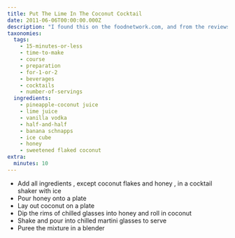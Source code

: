 ```yaml
---
title: Put The Lime In The Coconut Cocktail
date: 2011-06-06T00:00:00.000Z
description: "I found this on the foodnetwork.com, and from the reviews there, people either loved it or hated it. you decide!  recipe courtesy sandra lee, \r\nshow: semi-homemade cooking episode: tropical tastes. note: recipe includes alcoholic and non-alcoholic versions. serving size based on your measures."
taxonomies:
  tags:
    - 15-minutes-or-less
    - time-to-make
    - course
    - preparation
    - for-1-or-2
    - beverages
    - cocktails
    - number-of-servings
  ingredients:
    - pineapple-coconut juice
    - lime juice
    - vanilla vodka
    - half-and-half
    - banana schnapps
    - ice cube
    - honey
    - sweetened flaked coconut
extra:
  minutes: 10
---
```

 - Add all ingredients , except coconut flakes and honey , in a cocktail shaker with ice
 - Pour honey onto a plate
 - Lay out coconut on a plate
 - Dip the rims of chilled glasses into honey and roll in coconut
 - Shake and pour into chilled martini glasses to serve
 - Puree the mixture in a blender
